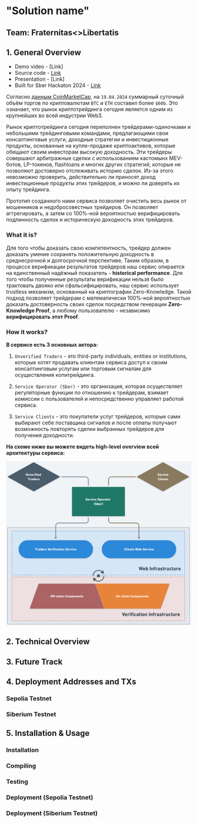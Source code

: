 # "Solution name"

## Team: Fraternitas<>Libertatis

## 1. General Overview

- Demo video - [Link]
- Source code - [Link](https://github.com/Nurnberg-Meistersinger/sber-hackaton-2024)
- Presentation - [Link]
- Built for Sber Hackaton 2024 - [Link](https://www.sberbank.com/ru/person/forms/hackathon)

Согласно [данным CoinMarketCap](https://coinmarketcap.com/currencies/volume/24-hour/), на `19.04.2024` суммарный суточный объём торгов по криптовалютам `BTC` и `ETH` составил более `$60b`. Это означает, что рынок криптотрейдинга сегодня является одним из крупнейших во всей индустрии Web3.

Рынок криптотрейдинга сегодня переполнен трейдерами-одиночками и небольшими трейдинговыми командами, предлагающими свои консалтинговые услуги, доходные стратегии и инвестиционные продукты, основанные на купле-продаже криптоактивов, которые обещают своим инвесторам высокую доходность. Эти трейдеры совершают арбитражные сделки с использованием кастомынх MEV-ботов, LP-токенов, flashloans и многих других стратегий, которые не позволяют достоверно отслеживать историю сделок. Из-за этого невозможно проверить, действительно ли приносят доход инвестиционные продукты этих трейдеров, и можно ли доверять их опыту трейдинга.

Прототип созданного нами сервиса позволяет очистить весь рынок от мошенников и недобросовестных трейдеров. Он позволяет аггрегировать, а затем со 100%-ной вероятностью верифицировать подлинность сделок и историческую доходность этих трейдеров.

### What it is?

Для того чтобы доказать свою компетентность, трейдер должен доказать умение сохранять положительную доходность в среднесрочной и долгосрочной перспективе. Таким образом, в процессе верификации результатов трейдеров наш сервис опирается на единственный надёжный показатель - **historical performance**. Для того чтобы полученные результаты верификации нельзя было трактовать двояко или сфальсифицировать, наш сервис использует trustless механизм, основанный на криптографии Zero-Knowledge. Такой подход позволяет трейдерам с математически 100%-ной вероятностью доказать достоверность своих сделок посредством генерации **Zero-Knowledge Proof**, а любому пользователю - независимо **верифицировать этот Proof**.

### How it works?

**В сервисе есть 3 основных актора:**

1. `Unverified Traders` - это third-party individuals, entities or institutions, которые хотят продавать клиентам сервиса доступ к своим консалтинговым услугам или торговым сигналам для осуществления копитрейдинга.

2. `Service Operator (Sber)` - это организация, которая осуществляет регуляторные функции по отношению к трейдерам, взимает комиссии с пользователей и непосредственно управляет работой сервиса.

3. `Service Clients` - это покупатели услуг трейдеров, которые сами выбирают себе поставщика сигналов и после оплаты получают возможность повторять сделки выбранных трейдеров для получения доходности.

**На схеме ниже вы можете видеть high-level overview всей архитектуры сервиса:**

![alt text](Assets/image.png)

## 2. Technical Overview

## 3. Future Track

## 4. Deployment Addresses and TXs

### Sepolia Testnet

### Siberium Testnet

## 5. Installation & Usage

### Installation

### Compiling

### Testing

### Deployment (Sepolia Testnet)

### Deployment (Siberium Testnet)
